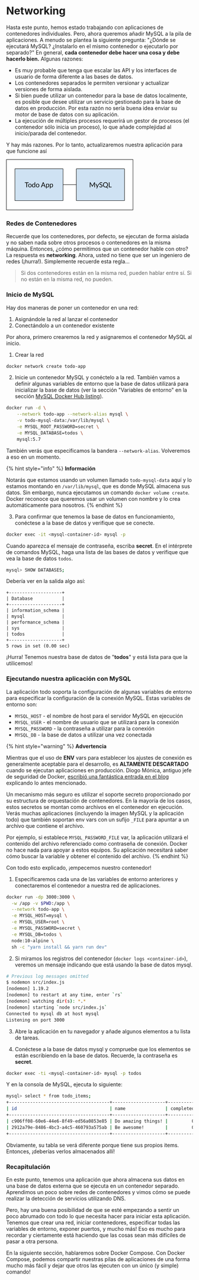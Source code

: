 # Networking

Hasta este punto, hemos estado trabajando con aplicaciones de contenedores individuales. Pero, ahora queremos añadir MySQL a la pila de aplicaciones. A menudo se plantea la siguiente pregunta: "¿Dónde se ejecutará MySQL? ¿Instalarlo en el mismo contenedor o ejecutarlo por separado?" En general, **cada contenedor debe hacer una cosa y debe hacerlo bien.** Algunas razones:

* Es muy probable que tenga que escalar las API y los interfaces de usuario de forma diferente a las bases de datos.
* Los contenedores separados le permiten versionar y actualizar versiones de forma aislada.
* Si bien puede utilizar un contenedor para la base de datos localmente, es posible que desee utilizar un servicio gestionado para la base de datos en producción. Por esta razón no sería buena idea enviar su motor de base de datos con su aplicación.
* La ejecución de múltiples procesos requerirá un gestor de procesos \(el contenedor sólo inicia un proceso\), lo que añade complejidad al inicio/parada del contenedor.

Y hay más razones. Por lo tanto, actualizaremos nuestra aplicación para que funcione así

![](../.gitbook/assets/todoapp-and-mysql.png)

### Redes de Contenedores <a id="redes-de-contenedores"></a>

Recuerde que los contenedores, por defecto, se ejecutan de forma aislada y no saben nada sobre otros procesos o contenedores en la misma máquina. Entonces, ¿cómo permitimos que un contenedor hable con otro? La respuesta es **networking**. Ahora, usted no tiene que ser un ingeniero de redes \(¡hurra!\). Simplemente recuerde esta regla...

> Si dos contenedores están en la misma red, pueden hablar entre sí. Si no están en la misma red, no pueden.

### Inicio de MySQL <a id="inicio-de-mysql"></a>

Hay dos maneras de poner un contenedor en una red:

1. Asignándole la red al lanzar el contenedor
2. Conectándolo a un contenedor existente

Por ahora, primero crearemos la red y asignaremos el contenedor MySQL al inicio.

1. Crear la red

```bash
docker network create todo-app
```

2. Inicie un contenedor MySQL y conéctelo a la red. También vamos a definir algunas variables de entorno que la base de datos utilizará para inicializar la base de datos \(ver la sección "Variables de entorno" en la sección [MySQL Docker Hub listing](https://hub.docker.com/_/mysql/)\).

```bash
docker run -d \
    --network todo-app --network-alias mysql \
    -v todo-mysql-data:/var/lib/mysql \
    -e MYSQL_ROOT_PASSWORD=secret \
    -e MYSQL_DATABASE=todos \
    mysql:5.7
```

También verás que especificamos la bandera `--network-alias`. Volveremos a eso en un momento.

{% hint style="info" %}
**Información**

Notarás que estamos usando un volumen llamado `todo-mysql-data` aquí y lo estamos montando en `/var/lib/mysql`, que es donde MySQL almacena sus datos. Sin embargo, nunca ejecutamos un comando `docker volume create`. Docker reconoce que queremos usar un volumen con nombre y lo crea automáticamente para nosotros.
{% endhint %}

3. Para confirmar que tenemos la base de datos en funcionamiento, conéctese a la base de datos y verifique que se conecte.

```bash
docker exec -it <mysql-container-id> mysql -p
```

Cuando aparezca el mensaje de contraseña, escriba **secret**. En el intérprete de comandos MySQL, haga una lista de las bases de datos y verifique que vea la base de datos `todos`.

```bash
mysql> SHOW DATABASES;
```

Debería ver en la salida algo así:

```text
+--------------------+
| Database           |
+--------------------+
| information_schema |
| mysql              |
| performance_schema |
| sys                |
| todos              |
+--------------------+
5 rows in set (0.00 sec)
```

¡Hurra! Tenemos nuestra base de datos de "**todos**" y está lista para que la utilicemos!

### Ejecutando nuestra aplicación con MySQL <a id="ejecutando-nuestra-aplicacion-con-mysql"></a>

La aplicación todo soporta la configuración de algunas variables de entorno para especificar la configuración de la conexión MySQL. Estas variables de entorno son:

* `MYSQL_HOST` - el nombre de host para el servidor MySQL en ejecución
* `MYSQL_USER` - el nombre de usuario que se utilizará para la conexión
* `MYSQL_PASSWORD` - la contraseña a utilizar para la conexión
* `MYSQL_DB` - la base de datos a utilizar una vez conectada

{% hint style="warning" %}
**Advertencia**

Mientras que el uso de **ENV** vars para establecer los ajustes de conexión es generalmente aceptable para el desarrollo, es **ALTAMENTE DESCARTADO** cuando se ejecutan aplicaciones en producción. Diogo Mónica, antiguo jefe de seguridad de Docker, [escribió una fantástica entrada en el blog](https://diogomonica.com/2017/03/27/why-you-shouldnt-use-env-variables-for-secret-data/) explicando lo antes mencionado.

Un mecanismo más seguro es utilizar el soporte secreto proporcionado por su estructura de orquestación de contenedores. En la mayoría de los casos, estos secretos se montan como archivos en el contenedor en ejecución. Verás muchas aplicaciones \(incluyendo la imagen MySQL y la aplicación todo\) que también soportan env vars con un sufijo `_FILE` para apuntar a un archivo que contiene el archivo.

Por ejemplo, si establece `MYSQL_PASSWORD_FILE` var, la aplicación utilizará el contenido del archivo referenciado como contraseña de conexión. Docker no hace nada para apoyar a estos equipos. Su aplicación necesitará saber cómo buscar la variable y obtener el contenido del archivo.
{% endhint %}

Con todo esto explicado, ¡empecemos nuestro contenedor!

1. Especificaremos cada una de las variables de entorno anteriores y conectaremos el contenedor a nuestra red de aplicaciones.

```bash
docker run -dp 3000:3000 \
  -w /app -v $PWD:/app \
  --network todo-app \
  -e MYSQL_HOST=mysql \
  -e MYSQL_USER=root \
  -e MYSQL_PASSWORD=secret \
  -e MYSQL_DB=todos \
  node:10-alpine \
  sh -c "yarn install && yarn run dev"
```

2. Si miramos los registros del contenedor \(`docker logs <container-id>`\), veremos un mensaje indicando que está usando la base de datos mysql.

```bash
# Previous log messages omitted
$ nodemon src/index.js
[nodemon] 1.19.2
[nodemon] to restart at any time, enter `rs`
[nodemon] watching dir(s): *.*
[nodemon] starting `node src/index.js`
Connected to mysql db at host mysql
Listening on port 3000
```

3. Abre la aplicación en tu navegador y añade algunos elementos a tu lista de tareas.

4. Conéctese a la base de datos mysql y compruebe que los elementos se están escribiendo en la base de datos. Recuerde, la contraseña es **secret**.

```bash
docker exec -ti <mysql-container-id> mysql -p todos
```

Y en la consola de MySQL, ejecuta lo siguiente:

```bash
mysql> select * from todo_items;
+--------------------------------------+--------------------+-----------+
| id                                   | name               | completed |
+--------------------------------------+--------------------+-----------+
| c906ff08-60e6-44e6-8f49-ed56a0853e85 | Do amazing things! |         0 |
| 2912a79e-8486-4bc3-a4c5-460793a575ab | Be awesome!        |         0 |
+--------------------------------------+--------------------+-----------+
```

Obviamente, su tabla se verá diferente porque tiene sus propios items. Entonces, ¡deberías verlos almacenados allí!

### Recapitulación <a id="recapitulacion"></a>

En este punto, tenemos una aplicación que ahora almacena sus datos en una base de datos externa que se ejecuta en un contenedor separado. Aprendimos un poco sobre redes de contenedores y vimos cómo se puede realizar la detección de servicios utilizando DNS.

Pero, hay una buena posibilidad de que se esté empezando a sentir un poco abrumado con todo lo que necesita hacer para iniciar esta aplicación. Tenemos que crear una red, iniciar contenedores, especificar todas las variables de entorno, exponer puertos, y mucho más! Eso es mucho para recordar y ciertamente está haciendo que las cosas sean más difíciles de pasar a otra persona.

En la siguiente sección, hablaremos sobre Docker Compose. Con Docker Compose, podemos compartir nuestras pilas de aplicaciones de una forma mucho más fácil y dejar que otros las ejecuten con un único \(y simple\) comando!

